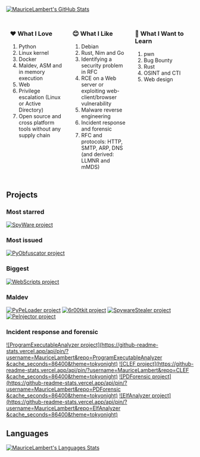 [![MauriceLambert's GitHub Stats](https://github-readme-stats.vercel.app/api?username=MauriceLambert&theme=dark&show_icons=true)](https://github.com/MauriceLambert)

<div style="display: flex; justify-content: space-around;">
  <div style="width: 30%; margin: 10px;">
    <h3>&#x2764; What I Love</h3>
    <ol>
        <li>Python</li>
        <li>Linux kernel</li>
        <li>Docker</li>
        <li>Maldev, ASM and in memory execution</li>
        <li>Web</li>
        <li>Privilege escalation (Linux or Active Directory)</li>
        <li>Open source and cross platform tools without any supply chain</li>
    </ol>
  </div>
  <div style="width: 30%; margin: 10px;">
    <h3>&#x1F60A; What I Like</h3>
    <ol>
        <li>Debian</li>
        <li>Rust, Nim and Go</li>
        <li>Identifying a security problem in RFC</li>
        <li>RCE on a Web server or exploiting web-client/browser vulnerability</li>
        <li>Malware reverse engineering</li>
        <li>Incident response and forensic</li>
        <li>RFC and protocols: HTTP, SMTP, ARP, DNS (and derived: LLMNR and mMDS)</li>
    </ol>
  </div>
  <div style="width: 30%; margin: 10px;">
    <h3>&#x1F4D6; What I Want to Learn</h3>
    <ol>
        <li>pwn</li>
        <li>Bug Bounty</li>
        <li>Rust</li>
        <li>OSINT and CTI</li>
        <li>Web design</li>
    </ol>
  </div>
</div>

## Projects

### Most starred

[![SpyWare project](https://github-readme-stats.vercel.app/api/pin/?username=MauriceLambert&repo=SpyWare&cache_seconds=86400&theme=tokyonight)](https://github.com/MauriceLambert/SpyWare)

### Most issued

[![PyObfuscator project](https://github-readme-stats.vercel.app/api/pin/?username=MauriceLambert&repo=PyObfuscator&cache_seconds=86400&theme=tokyonight)](https://github.com/MauriceLambert/PyObfuscator)

### Biggest

[![WebScripts project](https://github-readme-stats.vercel.app/api/pin/?username=MauriceLambert&repo=WebScripts&cache_seconds=86400&theme=tokyonight)](https://github.com/MauriceLambert/WebScripts)

### Maldev

[![PyPeLoader project](https://github-readme-stats.vercel.app/api/pin/?username=MauriceLambert&repo=PyPeLoader&cache_seconds=86400&theme=tokyonight)](https://github.com/MauriceLambert/PyPeLoader)
[![6r00tkit project](https://github-readme-stats.vercel.app/api/pin/?username=MauriceLambert&repo=6r00tkit&cache_seconds=86400&theme=tokyonight)](https://github.com/MauriceLambert/6r00tkit)
[![SpywareStealer project](https://github-readme-stats.vercel.app/api/pin/?username=MauriceLambert&repo=SpywareStealer&cache_seconds=86400&theme=tokyonight)](https://github.com/MauriceLambert/SpywareStealer)
[![PeInjector project](https://github-readme-stats.vercel.app/api/pin/?username=MauriceLambert&repo=PeInjector&cache_seconds=86400&theme=tokyonight)](https://github.com/MauriceLambert/PeInjector)

### Incident response and forensic 

[![ProgramExecutableAnalyzer project](https://github-readme-stats.vercel.app/api/pin/?username=MauriceLambert&repo=ProgramExecutableAnalyzer &cache_seconds=86400&theme=tokyonight)](https://github.com/MauriceLambert/ProgramExecutableAnalyzer)
[![CLEF project](https://github-readme-stats.vercel.app/api/pin/?username=MauriceLambert&repo=CLEF &cache_seconds=86400&theme=tokyonight)](https://github.com/MauriceLambert/CLEF)
[![PDForensic project](https://github-readme-stats.vercel.app/api/pin/?username=MauriceLambert&repo=PDForensic &cache_seconds=86400&theme=tokyonight)](https://github.com/MauriceLambert/PDForensic)
[![ElfAnalyzer project](https://github-readme-stats.vercel.app/api/pin/?username=MauriceLambert&repo=ElfAnalyzer &cache_seconds=86400&theme=tokyonight)](https://github.com/MauriceLambert/ElfAnalyzer)

## Languages

[![MauriceLambert's Languages Stats](https://github-readme-stats.vercel.app/api/top-langs/?username=MauriceLambert&exclude_repo=mauricelambert.github.io&hide=html,css,Makefile,powershell&langs_count=20&theme=tokyonight)](https://github.com/MauriceLambert)
